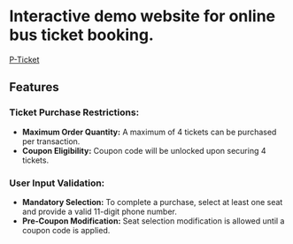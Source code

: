# Interactive demo website for online bus ticket booking.

[P-Ticket](https://imashraf21.github.io/bus-fare/)

## Features
### Ticket Purchase Restrictions:
- **Maximum Order Quantity:** A maximum of 4 tickets can be purchased per transaction.
- **Coupon Eligibility:** Coupon code will be unlocked upon securing 4 tickets.

### User Input Validation:
- **Mandatory Selection:** To complete a purchase, select at least one seat and provide a valid 11-digit phone number.
- **Pre-Coupon Modification:** Seat selection modification is allowed until a coupon code is applied.